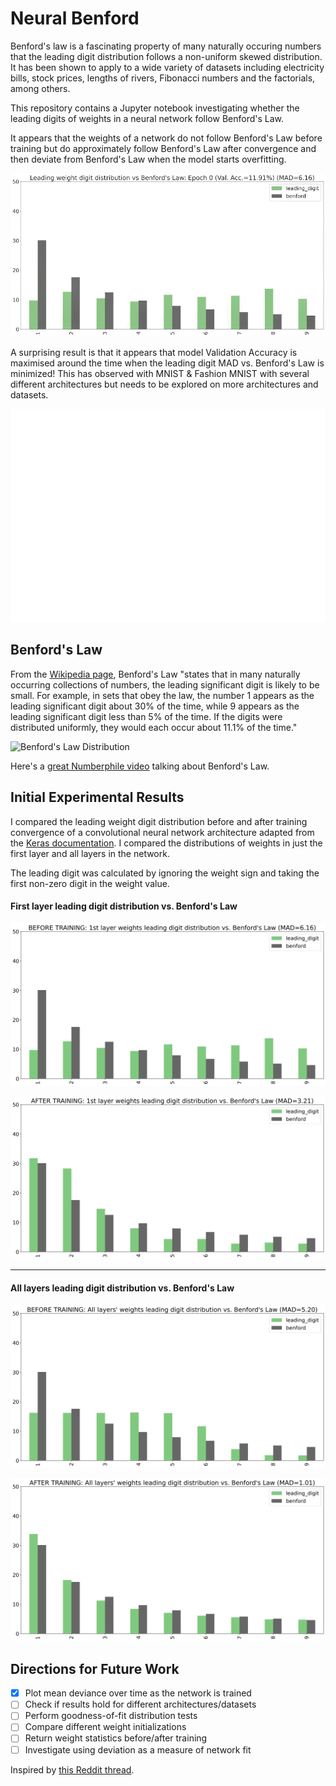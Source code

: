 # Neural Benford
Benford's law is a fascinating property of many naturally occuring numbers that the leading digit distribution follows a non-uniform skewed distribution. It has been shown to apply to a wide variety of datasets including electricity bills, stock prices, lengths of rivers, Fibonacci numbers and the factorials, among others.

This repository contains a Jupyter notebook investigating whether the leading digits of weights in a neural network follow Benford's Law.

It appears that the weights of a network do not follow Benford's Law before training but do approximately follow Benford's Law after convergence and then deviate from Benford's Law when the model starts overfitting.

![Neural Benford](https://github.com/alxcnwy/neuralbenford/blob/master/plots/benford.gif?raw=true)

A surprising result is that it appears that model Validation Accuracy is maximised around the time when the leading digit MAD vs. Benford's Law is minimized! This has observed with MNIST & Fashion MNIST with several different architectures but needs to be explored on more architectures and datasets.

![Accuracy vs. Benford Weight MAD](https://github.com/alxcnwy/neuralbenford/blob/master/plots/accuracy_vs_mad.png?raw=true)


## Benford's Law
From the [Wikipedia page](https://en.wikipedia.org/wiki/Benford%27s_law), Benford's Law "states that in many naturally occurring collections of numbers, the leading significant digit is likely to be small. For example, in sets that obey the law, the number 1 appears as the leading significant digit about 30% of the time, while 9 appears as the leading significant digit less than 5% of the time. If the digits were distributed uniformly, they would each occur about 11.1% of the time."

![Benford's Law Distribution](https://upload.wikimedia.org/wikipedia/commons/thumb/4/46/Rozklad_benforda.svg/768px-Rozklad_benforda.svg.png)

Here's a [great Numberphile video](https://www.youtube.com/watch?v=XXjlR2OK1kM) talking about Benford's Law.


## Initial Experimental Results
I compared the leading weight digit distribution before and after training convergence of a convolutional neural network architecture adapted from the [Keras documentation](https://keras.io/examples/vision/mnist_convnet/). I compared the distributions of weights in just the first layer and all layers in the network. 

The leading digit was calculated by ignoring the weight sign and taking the first non-zero digit in the weight value.

#### First layer leading digit distribution vs. Benford's Law

![Before training](https://github.com/alxcnwy/neuralbenford/blob/master/plots/before_layer1.jpg?raw=true)

![After training](https://github.com/alxcnwy/neuralbenford/blob/master/plots/after_layer1.jpg?raw=true)

___

#### All layers leading digit distribution vs. Benford's Law

![Before training](https://github.com/alxcnwy/neuralbenford/blob/master/plots/before_layers.jpg?raw=true)

![After training](https://github.com/alxcnwy/neuralbenford/blob/master/plots/after_layers.jpg?raw=true)


## Directions for Future Work
- [x] Plot mean deviance over time as the network is trained
- [ ] Check if results hold for different architectures/datasets
- [ ] Perform goodness-of-fit distribution tests 
- [ ] Compare different weight initializations
- [ ] Return weight statistics before/after training
- [ ] Investigate using deviation as a measure of network fit

Inspired by [this Reddit thread](https://www.reddit.com/r/learnmachinelearning/comments/ibesos/the_weights_of_my_first_hidden_layer_start_to/).